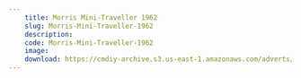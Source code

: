 ```yaml
---
    title: Morris Mini-Traveller 1962
    slug: Morris-Mini-Traveller-1962
    description:
    code: Morris-Mini-Traveller-1962
    image:
    download: https://cmdiy-archive.s3.us-east-1.amazonaws.com/adverts/documents/Morris+Mini-Traveller+1962.pdf
---
```

<!-- Content of the page -->

##
        